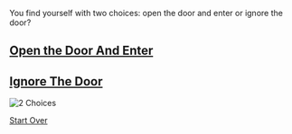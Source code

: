 You find yourself with two choices: open the door and enter or ignore the door?

## [Open the Door And Enter](exit.md)
## [Ignore The Door](lost.md)

![2 Choices](https://thumbs.dreamstime.com/z/ignore-notice-as-choice-pictured-as-words-ignore-notice-doors-to-show-ignore-notice-opposite-options-ignore-187477550.jpg?w=992)

[Start Over](../README.md)

